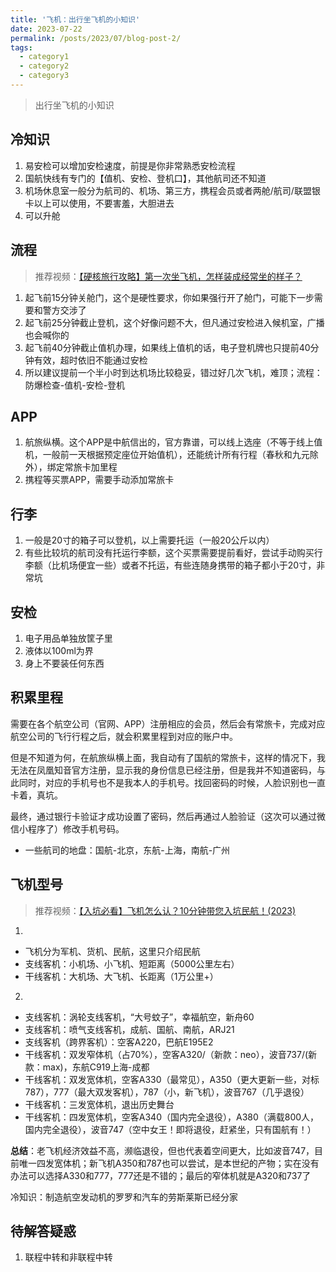 ```yaml
---
title: '飞机：出行坐飞机的小知识'
date: 2023-07-22
permalink: /posts/2023/07/blog-post-2/
tags:
  - category1
  - category2
  - category3
---
```



> 出行坐飞机的小知识

## 冷知识

1. 易安检可以增加安检速度，前提是你非常熟悉安检流程
2. 国航快线有专门的【值机、安检、登机口】，其他航司还不知道
3. 机场休息室一般分为航司的、机场、第三方，携程会员或者两舱/航司/联盟银卡以上可以使用，不要害羞，大胆进去
4. 可以升舱

## 流程

> 推荐视频：[【硬核旅行攻略】第一次坐飞机，怎样装成经常坐的样子？](https://www.bilibili.com/video/BV1EJ411V7sB/?spm_id_from=333.999.0.0&vd_source=f5b80afff28141fb9657237f68404670)

1. 起飞前15分钟关舱门，这个是硬性要求，你如果强行开了舱门，可能下一步需要和警方交涉了
2. 起飞前25分钟截止登机，这个好像问题不大，但凡通过安检进入候机室，广播也会喊你的
3. 起飞前40分钟截止值机办理，如果线上值机的话，电子登机牌也只提前40分钟有效，超时依旧不能通过安检
4. 所以建议提前一个半小时到达机场比较稳妥，错过好几次飞机，难顶；流程：防爆检查-值机-安检-登机

## APP

1. 航旅纵横。这个APP是中航信出的，官方靠谱，可以线上选座（不等于线上值机，一般前一天根据预定座位开始值机），还能统计所有行程（春秋和九元除外），绑定常旅卡加里程
2. 携程等买票APP，需要手动添加常旅卡

## 行李

1. 一般是20寸的箱子可以登机，以上需要托运（一般20公斤以内）
2. 有些比较坑的航司没有托运行李额，这个买票需要提前看好，尝试手动购买行李额（比机场便宜一些）或者不托运，有些连随身携带的箱子都小于20寸，非常坑

## 安检

1. 电子用品单独放筐子里
2. 液体以100ml为界
3. 身上不要装任何东西

## 积累里程

需要在各个航空公司（官网、APP）注册相应的会员，然后会有常旅卡，完成对应航空公司的飞行行程之后，就会积累里程到对应的账户中。

但是不知道为何，在航旅纵横上面，我自动有了国航的常旅卡，这样的情况下，我无法在凤凰知音官方注册，显示我的身份信息已经注册，但是我并不知道密码，与此同时，对应的手机号也不是我本人的手机号。找回密码的时候，人脸识别也一直卡着，真坑。

最终，通过银行卡验证才成功设置了密码，然后再通过人脸验证（这次可以通过微信小程序了）修改手机号码。

- 一些航司的地盘：国航-北京，东航-上海，南航-广州

## 飞机型号

> 推荐视频：[【入坑必看】飞机怎么认？10分钟带您入坑民航！(2023)](https://www.bilibili.com/video/BV1gk4y1N7Ck/?vd_source=f5b80afff28141fb9657237f68404670)

1. 
- 飞机分为军机、货机、民航，这里只介绍民航
- 支线客机：小机场、小飞机、短距离（5000公里左右）
- 干线客机：大机场、大飞机、长距离（1万公里+）

2. 
- 支线客机：涡轮支线客机，“大号蚊子”，幸福航空，新舟60
- 支线客机：喷气支线客机，成航、国航、南航，ARJ21
- 支线客机（跨界客机）：空客A220，巴航E195E2
- 干线客机：双发窄体机（占70%），空客A320/（新款：neo），波音737/(新款：max)，东航C919上海-成都
- 干线客机：双发宽体机，空客A330（最常见），A350（更大更新一些，对标787），777（最大双发客机），787（小，新飞机），波音767（几乎退役）
- 干线客机：三发宽体机，退出历史舞台
- 干线客机：四发宽体机，空客A340（国内完全退役），A380（满载800人，国内完全退役），波音747（空中女王！即将退役，赶紧坐，只有国航有！）

**总结**：老飞机经济效益不高，濒临退役，但也代表着空间更大，比如波音747，目前唯一四发宽体机；新飞机A350和787也可以尝试，是本世纪的产物；实在没有办法可以选择A330和777，777还是不错的；最后的窄体机就是A320和737了

冷知识：制造航空发动机的罗罗和汽车的劳斯莱斯已经分家

## 待解答疑惑

1. 联程中转和非联程中转